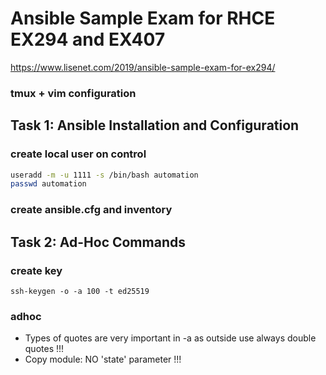 Ansible Sample Exam for RHCE EX294 and EX407
============================================
https://www.lisenet.com/2019/ansible-sample-exam-for-ex294/

### tmux + vim configuration


## Task 1: Ansible Installation and Configuration
### create local user on control
```bash
useradd -m -u 1111 -s /bin/bash automation
passwd automation
```
### create ansible.cfg and inventory


## Task 2: Ad-Hoc Commands

### create key
```
ssh-keygen -o -a 100 -t ed25519
```

### adhoc
- Types of quotes are very important in -a as outside use always double quotes !!!
- Copy module: NO 'state' parameter !!!
